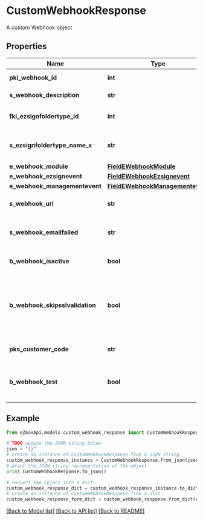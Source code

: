 # CustomWebhookResponse

A custom Webhook object

## Properties
Name | Type | Description | Notes
------------ | ------------- | ------------- | -------------
**pki_webhook_id** | **int** | The unique ID of the Webhook | 
**s_webhook_description** | **str** | The description of the Webhook | 
**fki_ezsignfoldertype_id** | **int** | The unique ID of the Ezsignfoldertype. | [optional] 
**s_ezsignfoldertype_name_x** | **str** | The name of the Ezsignfoldertype in the language of the requester | [optional] 
**e_webhook_module** | [**FieldEWebhookModule**](FieldEWebhookModule.md) |  | 
**e_webhook_ezsignevent** | [**FieldEWebhookEzsignevent**](FieldEWebhookEzsignevent.md) |  | [optional] 
**e_webhook_managementevent** | [**FieldEWebhookManagementevent**](FieldEWebhookManagementevent.md) |  | [optional] 
**s_webhook_url** | **str** | The URL of the Webhook callback | 
**s_webhook_emailfailed** | **str** | The email that will receive the Webhook in case all attempts fail | 
**b_webhook_isactive** | **bool** | Whether the Webhook is active or not | 
**b_webhook_skipsslvalidation** | **bool** | Wheter the server&#39;s SSL certificate should be validated or not. Not recommended to skip for production use | 
**pks_customer_code** | **str** | The customer code assigned to your account | 
**b_webhook_test** | **bool** | Wheter the webhook received is a manual test or a real event | 

## Example

```python
from eZmaxApi.models.custom_webhook_response import CustomWebhookResponse

# TODO update the JSON string below
json = "{}"
# create an instance of CustomWebhookResponse from a JSON string
custom_webhook_response_instance = CustomWebhookResponse.from_json(json)
# print the JSON string representation of the object
print CustomWebhookResponse.to_json()

# convert the object into a dict
custom_webhook_response_dict = custom_webhook_response_instance.to_dict()
# create an instance of CustomWebhookResponse from a dict
custom_webhook_response_form_dict = custom_webhook_response.from_dict(custom_webhook_response_dict)
```
[[Back to Model list]](../README.md#documentation-for-models) [[Back to API list]](../README.md#documentation-for-api-endpoints) [[Back to README]](../README.md)



